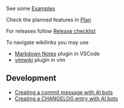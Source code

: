 See some [Examples](Examples.md)

Check the planned features in [Plan](Plan.md)

For releases follow [Release checklist](Release-checklist.md)

To navigate wikilinks you may use

- [Markdown Notes](https://marketplace.visualstudio.com/items?itemName=kortina.vscode-markdown-notes) plugin in VSCode
- [vimwiki](https://github.com/vimwiki/vimwiki) plugin in vim

## Development

- [Creating a commit message with AI bots](creating-a-commit-message-with-ai-bots.md)
- [Creating a CHANGELOG entry with AI bots](creating-a-changelog-entry-with-ai-bots.md)
